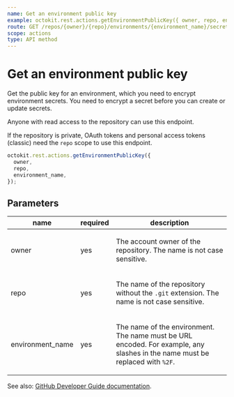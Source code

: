 ```yaml
---
name: Get an environment public key
example: octokit.rest.actions.getEnvironmentPublicKey({ owner, repo, environment_name })
route: GET /repos/{owner}/{repo}/environments/{environment_name}/secrets/public-key
scope: actions
type: API method
---
```


# Get an environment public key

Get the public key for an environment, which you need to encrypt environment
secrets. You need to encrypt a secret before you can create or update secrets.

Anyone with read access to the repository can use this endpoint.

If the repository is private, OAuth tokens and personal access tokens (classic) need the `repo` scope to use this endpoint.

```js
octokit.rest.actions.getEnvironmentPublicKey({
  owner,
  repo,
  environment_name,
});
```

## Parameters

<table>
  <thead>
    <tr>
      <th>name</th>
      <th>required</th>
      <th>description</th>
    </tr>
  </thead>
  <tbody>
    <tr><td>owner</td><td>yes</td><td>

The account owner of the repository. The name is not case sensitive.

</td></tr>
<tr><td>repo</td><td>yes</td><td>

The name of the repository without the `.git` extension. The name is not case sensitive.

</td></tr>
<tr><td>environment_name</td><td>yes</td><td>

The name of the environment. The name must be URL encoded. For example, any slashes in the name must be replaced with `%2F`.

</td></tr>
  </tbody>
</table>

See also: [GitHub Developer Guide documentation](https://docs.github.com/rest/actions/secrets#get-an-environment-public-key).
